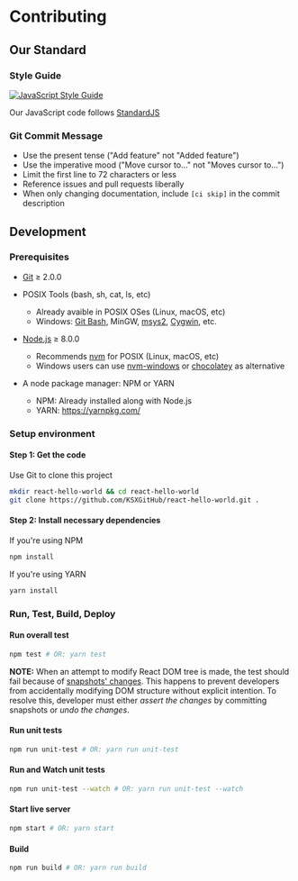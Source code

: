 # Contributing

## Our Standard

### Style Guide

[![JavaScript Style Guide](https://cdn.rawgit.com/standard/standard/master/badge.svg)](https://github.com/standard/standard)

Our JavaScript code follows [StandardJS](https://standardjs.com/)

### Git Commit Message

* Use the present tense ("Add feature" not "Added feature")
* Use the imperative mood ("Move cursor to..." not "Moves cursor to...")
* Limit the first line to 72 characters or less
* Reference issues and pull requests liberally
* When only changing documentation, include `[ci skip]` in the commit description

## Development

### Prerequisites

* [Git](https://git-scm.com/) ≥ 2.0.0

* POSIX Tools (bash, sh, cat, ls, etc)
  * Already avaible in POSIX OSes (Linux, macOS, etc)
  * Windows: [Git Bash](https://git-scm.com/), MinGW, [msys2](http://www.msys2.org/), [Cygwin](http://cygwin.com), etc.

* [Node.js](https://nodejs.org/) ≥ 8.0.0
  * Recommends [nvm](https://github.com/creationix/nvm) for POSIX (Linux, macOS, etc)
  * Windows users can use [nvm-windows](https://github.com/coreybutler/nvm-windows) or [chocolatey](https://chocolatey.org/packages/nodejs) as alternative

* A node package manager: NPM or YARN
  * NPM: Already installed along with Node.js
  * YARN: https://yarnpkg.com/

### Setup environment

#### Step 1: Get the code

Use Git to clone this project

```sh
mkdir react-hello-world && cd react-hello-world
git clone https://github.com/KSXGitHub/react-hello-world.git .
```

#### Step 2: Install necessary dependencies

If you're using NPM

```sh
npm install
```

If you're using YARN

```sh
yarn install
```

### Run, Test, Build, Deploy

#### Run overall test

```sh
npm test # OR: yarn test
```

**NOTE:** When an attempt to modify React DOM tree is made, the test should fail because of [snapshots' changes](./test/main/src/client/components/__snapshots__). This happens to prevent developers from accidentally modifying DOM structure without explicit intention. To resolve this, developer must either *assert the changes* by committing snapshots or *undo the changes*.

#### Run unit tests

```sh
npm run unit-test # OR: yarn run unit-test
```

#### Run and Watch unit tests

```sh
npm run unit-test --watch # OR: yarn run unit-test --watch
```

#### Start live server

```sh
npm start # OR: yarn start
```

#### Build

```sh
npm run build # OR: yarn run build
```
